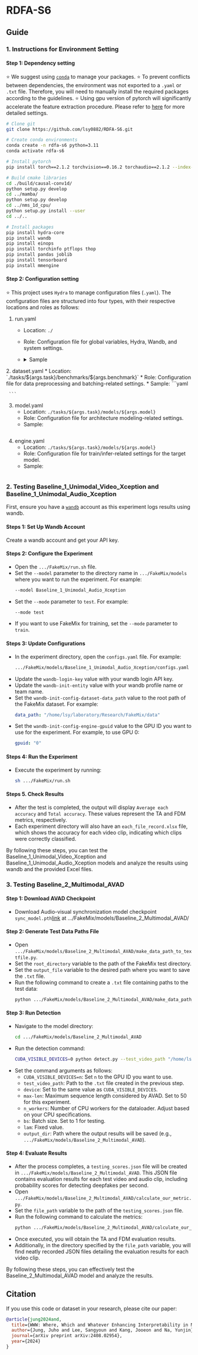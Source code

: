 # RDFA-S6

## Guide
### 1. Instructions for Environment Setting

#### Step 1: Dependency setting
⭐ We suggest using [`conda`](https://docs.conda.io/en/latest/) to manage your packages.
⭐ To prevent conflicts between dependencies, the environment was not exported to a `.yaml` or `.txt` file. Therefore, you will need to manually install the required packages according to the guidelines.
⭐ Using gpu version of pytorch will significantly accelerate the feature extraction procedure. Please refer to [here](https://pytorch.org/get-started/locally/) for more detailed settings.
```bash
# Clone git
git clone https://github.com/lsy0882/RDFA-S6.git

# Create conda environments
conda create -n rdfa-s6 python=3.11
conda activate rdfa-s6

# Install pytorch 
pip install torch==2.1.2 torchvision==0.16.2 torchaudio==2.1.2 --index-url https://download.pytorch.org/whl/cu121

# Build cmake libraries
cd ./build/causal-conv1d/
python setup.py develop
cd ../mamba/
python setup.py develop
cd ../nms_1d_cpu/
python setup.py install --user
cd ../..

# Install packages
pip install hydra-core
pip install wandb
pip install einops
pip install torchinfo ptflops thop
pip install pandas joblib
pip install tensorboard
pip install mmengine
```


#### Step 2: Configuration setting
⭐ This project uses `Hydra` to manage configuration files (`.yaml`). The configuration files are structured into four types, with their respective locations and roles as follows:
1. run.yaml
   * Location: `./`
   * Role: Configuration file for global variables, Hydra, Wandb, and system settings.
   * <details>
        <summary>Sample</summary>
         
         ```yaml
          args:
              task: temporal_action_localization
              benchmark: THUMOS14 # Select one from the following options: [ActivityNet, FineAction, HACS, THUMOS14]
              model: RDFA-S6 # Choose the directory name located in tasks/${task}/models/
              mode: train # Select either "train" or "test"
              exp_name: b2_me50_ResidualSharedBiMambaBackbone_v1.19.0-10 # Enter the name of your experiment
              checkpoint: latent # Choose either "latent" or specify your weight path
              gpuid: "0" # Specify your GPU index (only a single GPU is supported)
          
          model_path: tasks/${args.task}/models/${args.model} #! Don't change
          log_path: ${model_path}/logs/${args.benchmark}/${args.exp_name}/ #! Don't change
          benchmark_path: tasks/${args.task}/benchmarks/${args.benchmark} #! Don't change
          
          engine: ${model_path}/engine #! Don't change
          dataset: ${benchmark_path}/dataset #! Don't change
          model: ${model_path}/model #! Don't change
          
          wandb:
              login:
                  key: "" #! Insert your wandb personal API key
              init: # Reference: https://docs.wandb.ai/ref/python/init
                  entity: "" #! Insert your wandb profile name or team name
                  project: "[Project] RSMamba-TAL-Dev"
                  name: ${args.benchmark}-${args.model}-${args.exp_name}
                  id: ${args.benchmark}-${args.model}-${args.exp_name}
                  job_type: ${args.mode}
                  group: 
                  tags: ["${args.benchmark}", "${args.model}"]
                  notes: "RS-Mamba initial update"
                  dir: ${log_path}/ #! Don't change
                  resume: "auto"
                  save_code: true
                  reinit: false
                  magic: ~
                  config_exclude_keys: []
                  config_include_keys: []
                  anonymous:
                  mode: "online"
                  allow_val_change: true
                  force: false
                  sync_tensorboard: false
                  monitor_gym: false
          
          hydra:
              run:
                  dir: ${log_path}/outputs #! Don't change
              job_logging:
                  level: INFO #! Don't change
              sweep:
                  dir: ${log_path}/multirun #! Don't change
          
          job:
              name: ${args.exp_name} #! Don't change
              id: ${args.exp_name} #! Don't change
              num:
              config_path:
              config_name:
          
          loguru:
              handlers:
                  - sink: ${log_path}/loguru.log #! Don't change
                    level: DEBUG #! Don't change
                    format: "{time} {level} {message}" #! Don't change
         ```
</details>
2. dataset.yaml
   * Location: `./tasks/${args.task}/benchmarks/${args.benchmark}`
   * Role: Configuration file for data preprocessing and batching-related settings.
   * Sample:
     ```yaml
     
     ```
3. model.yaml
   * Location: `./tasks/${args.task}/models/${args.model}`
   * Role: Configuration file for architecture modeling-related settings.
   * Sample:
     ```yaml
     
     ```
4. engine.yaml
   * Location: `./tasks/${args.task}/models/${args.model}`
   * Role: Configuration file for train/infer-related settings for the target model.
   * Sample:
     ```yaml
     
     ```




### 2. Testing Baseline_1_Unimodal_Video_Xception and Baseline_1_Unimodal_Audio_Xception

First, ensure you have a [`wandb`](https://www.wandb.com/) account as this experiment logs results using wandb.

#### Steps 1: Set Up Wandb Account
Create a wandb account and get your API key.

#### Steps 2: Configure the Experiment
- Open the `.../FakeMix/run.sh` file.
- Set the `--model` parameter to the directory name in `.../FakeMix/models` where you want to run the experiment. For example:
  ```bash
  --model Baseline_1_Unimodal_Audio_Xception
  ```
- Set the `--mode` parameter to `test`. For example:
  ```bash
  --mode test
  ```
- If you want to use FakeMix for training, set the `--mode` parameter to `train`.

#### Steps 3: Update Configurations
- In the experiment directory, open the `configs.yaml` file. For example:
  ```bash
  .../FakeMix/models/Baseline_1_Unimodal_Audio_Xception/configs.yaml
  ```
- Update the `wandb-login-key` value with your wandb login API key.
- Update the `wandb-init-entity` value with your wandb profile name or team name.
- Set the `wandb-init-config-dataset-data_path` value to the root path of the FakeMix dataset. For example:
  ```yaml
  data_path: "/home/lsy/laboratory/Research/FakeMix/data"
  ```
- Set the `wandb-init-config-engine-gpuid` value to the GPU ID you want to use for the experiment. For example, to use GPU 0:
  ```yaml
  gpuid: "0"
  ```

#### Steps 4: Run the Experiment
- Execute the experiment by running:
  ```bash
  sh .../FakeMix/run.sh
  ```

#### Steps 5. Check Results
- After the test is completed, the output will display `Average each accuracy` and `Total accuracy`. These values represent the TA and FDM metrics, respectively.
- Each experiment directory will also have an `each_file_record.xlsx` file, which shows the accuracy for each video clip, indicating which clips were correctly classified.

By following these steps, you can test the Baseline_1_Unimodal_Video_Xception and Baseline_1_Unimodal_Audio_Xception models and analyze the results using wandb and the provided Excel files.
<br>

### 3. Testing Baseline_2_Multimodal_AVAD

#### Step 1: Download AVAD Checkpoint
- Download Audio-visual synchronization model checkpoint `sync_model.pth`[link](https://drive.google.com/file/d/1BxaPiZmpiOJDsbbq8ZIDHJU7--RJE7Br/view?usp=sharing) at .../FakeMix/models/Baseline_2_Multimodal_AVAD/ 

#### Step 2: Generate Test Data Paths File
- Open `.../FakeMix/models/Baseline_2_Multimodal_AVAD/make_data_path_to_textfile.py`.
- Set the `root_directory` variable to the path of the FakeMix test directory.
- Set the `output_file` variable to the desired path where you want to save the `.txt` file.
- Run the following command to create a `.txt` file containing paths to the test data:
  ```bash
  python .../FakeMix/models/Baseline_2_Multimodal_AVAD/make_data_path_to_textfile.py
  ```

#### Step 3: Run Detection
- Navigate to the model directory:
  ```bash
  cd .../FakeMix/models/Baseline_2_Multimodal_AVAD
  ```
- Run the detection command:
  ```bash
  CUDA_VISIBLE_DEVICES=0 python detect.py --test_video_path "/home/lsy/laboratory/Research/FakeMix/models/Baseline_2_Multimodal_AVAD/tools_for_FakeMix/FakeMIx_mp4_paths.txt" --device cuda:0 --max-len 50 --n_workers 18 --bs 1 --lam 0 --output_dir /home/lsy/laboratory/Research/FakeMix/models/Baseline_2_Multimodal_AVAD
  ```
- Set the command arguments as follows:
  - `CUDA_VISIBLE_DEVICES=n`: Set `n` to the GPU ID you want to use.
  - `test_video_path`: Path to the `.txt` file created in the previous step.
  - `device`: Set to the same value as `CUDA_VISIBLE_DEVICES`.
  - `max-len`: Maximum sequence length considered by AVAD. Set to 50 for this experiment.
  - `n_workers`: Number of CPU workers for the dataloader. Adjust based on your CPU specifications.
  - `bs`: Batch size. Set to 1 for testing.
  - `lam`: Fixed value.
  - `output_dir`: Path where the output results will be saved (e.g., `.../FakeMix/models/Baseline_2_Multimodal_AVAD`).

#### Step 4: Evaluate Results
- After the process completes, a `testing_scores.json` file will be created in `.../FakeMix/models/Baseline_2_Multimodal_AVAD`. This JSON file contains evaluation results for each test video and audio clip, including probability scores for detecting deepfakes per second.
- Open `.../FakeMix/models/Baseline_2_Multimodal_AVAD/calculate_our_metric.py`.
- Set the `file_path` variable to the path of the `testing_scores.json` file.
- Run the following command to calculate the metrics:
  ```bash
  python .../FakeMix/models/Baseline_2_Multimodal_AVAD/calculate_our_metric.py
  ```
- Once executed, you will obtain the TA and FDM evaluation results.
- Additionally, in the directory specified by the `file_path` variable, you will find neatly recorded JSON files detailing the evaluation results for each video clip.

By following these steps, you can effectively test the Baseline_2_Multimodal_AVAD model and analyze the results.


## Citation

If you use this code or dataset in your research, please cite our paper:

```bibtex
@article{jung2024and,
  title={WWW: Where, Which and Whatever Enhancing Interpretability in Multimodal Deepfake Detection},
  author={Jung, Juho and Lee, Sangyoun and Kang, Jooeon and Na, Yunjin},
  journal={arXiv preprint arXiv:2408.02954},
  year={2024}
}
